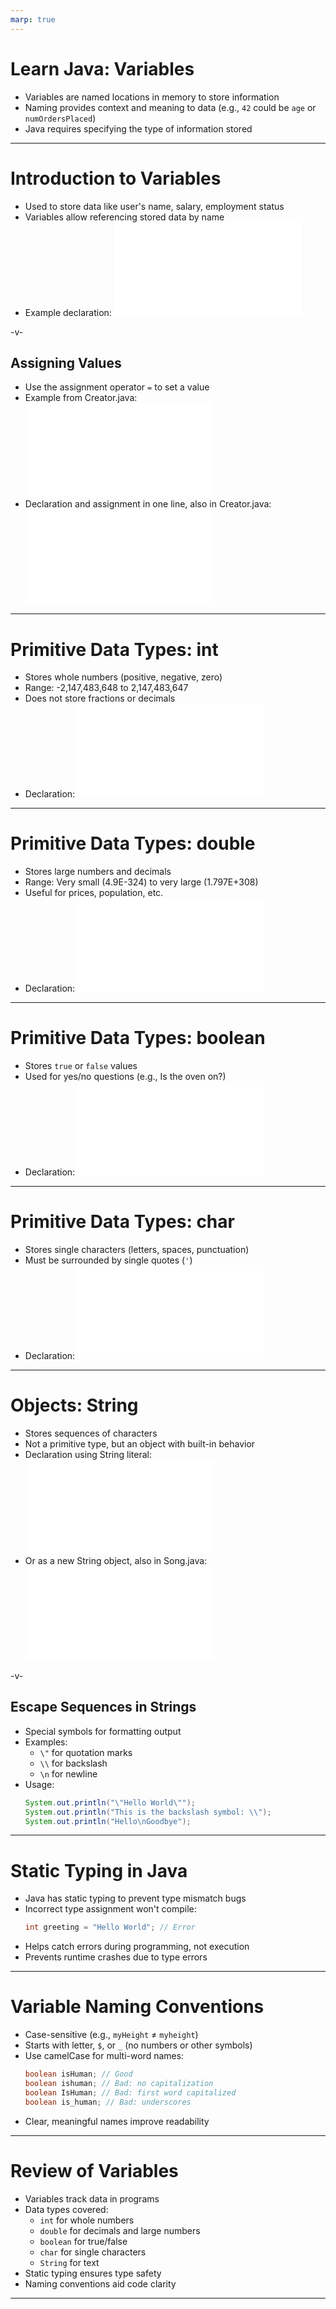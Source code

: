 ```yaml
---
marp: true
---
```


# Learn Java: Variables

-   Variables are named locations in memory to store information
-   Naming provides context and meaning to data (e.g., `42` could be `age` or `numOrdersPlaced`)
-   Java requires specifying the type of information stored

---

# Introduction to Variables

-   Used to store data like user's name, salary, employment status
-   Variables allow referencing stored data by name
-   Example declaration:
    ![](../src/examples/Creator.java)

-v-

## Assigning Values

-   Use the assignment operator `=` to set a value
-   Example from Creator.java:
    ![](../src/examples/Creator.java)
-   Declaration and assignment in one line, also in Creator.java:
    ![](../src/examples/Creator.java)

---

# Primitive Data Types: int

-   Stores whole numbers (positive, negative, zero)
-   Range: -2,147,483,648 to 2,147,483,647
-   Does not store fractions or decimals
-   Declaration:
    ![](../src/examples/CountComment.java)

---

# Primitive Data Types: double

-   Stores large numbers and decimals
-   Range: Very small (4.9E-324) to very large (1.797E+308)
-   Useful for prices, population, etc.
-   Declaration:
    ![](../src/examples/MarketShare.java)

---

# Primitive Data Types: boolean

-   Stores `true` or `false` values
-   Used for yes/no questions (e.g., Is the oven on?)
-   Declaration:
    ![](../src/examples/Booleans.java)

---

# Primitive Data Types: char

-   Stores single characters (letters, spaces, punctuation)
-   Must be surrounded by single quotes (`'`)
-   Declaration:
    ![](../src/examples/Char.java)

---

# Objects: String

-   Stores sequences of characters
-   Not a primitive type, but an object with built-in behavior
-   Declaration using String literal:
    ![](../src/examples/Song.java)
-   Or as a new String object, also in Song.java:
    ![](../src/examples/Song.java)

-v-

## Escape Sequences in Strings

-   Special symbols for formatting output
-   Examples:
    -   `\"` for quotation marks
    -   `\\` for backslash
    -   `\n` for newline
-   Usage:
    ```java
    System.out.println("\"Hello World\"");
    System.out.println("This is the backslash symbol: \\");
    System.out.println("Hello\nGoodbye");
    ```

---

# Static Typing in Java

-   Java has static typing to prevent type mismatch bugs
-   Incorrect type assignment won't compile:
    ```java
    int greeting = "Hello World"; // Error
    ```
-   Helps catch errors during programming, not execution
-   Prevents runtime crashes due to type errors

---

# Variable Naming Conventions

-   Case-sensitive (e.g., `myHeight` ≠ `myheight`)
-   Starts with letter, `$`, or `_` (no numbers or other symbols)
-   Use camelCase for multi-word names:
    ```java
    boolean isHuman; // Good
    boolean ishuman; // Bad: no capitalization
    boolean IsHuman; // Bad: first word capitalized
    boolean is_human; // Bad: underscores
    ```
-   Clear, meaningful names improve readability

---

# Review of Variables

-   Variables track data in programs
-   Data types covered:
    -   `int` for whole numbers
    -   `double` for decimals and large numbers
    -   `boolean` for true/false
    -   `char` for single characters
    -   `String` for text
-   Static typing ensures type safety
-   Naming conventions aid code clarity

---
